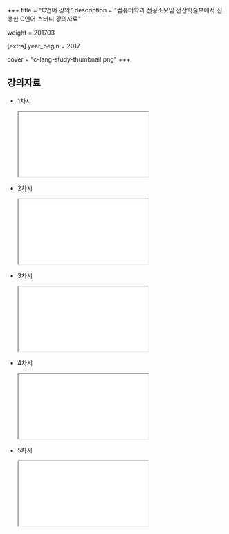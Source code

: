 +++
title = "C언어 강의"
description = "컴퓨터학과 전공소모임 전산학술부에서 진행한 C언어 스터디 강의자료"

weight = 201703

[extra]
year_begin = 2017

cover = "c-lang-study-thumbnail.png"
+++

<section class="[&_iframe]:w-full [&_iframe]:aspect-[16/9] [&_iframe]:border [&_iframe]:shadow-lg">

## 강의자료

- 1차시

  <iframe src="./slides/C언어 스터디_W01.pdf"></iframe>

- 2차시

  <iframe src="./slides/C언어 스터디_W02.pdf"></iframe>

- 3차시

  <iframe src="./slides/C언어 스터디_W03.pdf"></iframe>

- 4차시

  <iframe src="./slides/C언어 스터디_W04.pdf"></iframe>

- 5차시

  <iframe src="./slides/C언어 스터디_W05.pdf"></iframe>

</section>
